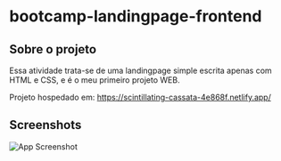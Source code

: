 # bootcamp-landingpage-frontend

## Sobre o projeto
Essa atividade trata-se de uma landingpage simple escrita apenas com HTML e CSS, e é o meu primeiro projeto WEB.

Projeto hospedado em: https://scintillating-cassata-4e868f.netlify.app/

## Screenshots
![App Screenshot](/public/picture_01.png)
